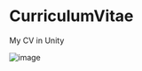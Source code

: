 # CurriculumVitae
 My CV in Unity
 
 ![image](https://user-images.githubusercontent.com/26636053/157515232-61707a2c-253e-402a-b718-113ba1eff926.png)
